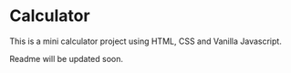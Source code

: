 # Calculator

This is a mini calculator project using HTML, CSS and Vanilla Javascript. 

 Readme will be updated soon.  